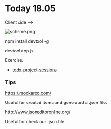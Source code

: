 # Today 18.05

Client side -->

![scheme.png](img/schema.png)

npm install devtool -g

devtool app.js

Exercise.

- [todo-project-sessions](todo-project-sessions)

### Tips

https://mockaroo.com/

Useful for created items and generated a .json file.

http://www.jsoneditoronline.org/

Useful for check our .json file. 
